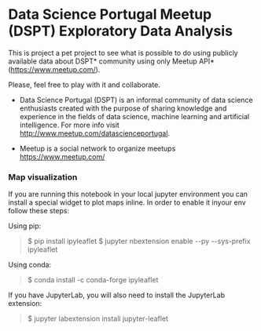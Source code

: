 # Data Science Portugal Meetup (DSPT) Exploratory Data Analysis 

This is project a pet project to see what is possible to do using publicly available data about DSPT* community using only Meetup API* (https://www.meetup.com/).

Please, feel free to play with it and collaborate.

* Data Science Portugal (DSPT) is an informal community of data science enthusiasts created with the purpose of sharing knowledge and experience in the fields of data science, machine learning and artificial intelligence. For more info visit http://www.meetup.com/datascienceportugal.

* Meetup is a social network to organize meetups https://www.meetup.com/ 

### Map visualization

If you are running this notebook in your local jupyter environment you can install a special widget to plot maps inline.
In order to enable it inyour env follow these steps:

Using pip:

> $ pip install ipyleaflet
> $ jupyter nbextension enable --py --sys-prefix ipyleaflet

Using conda:

> $ conda install -c conda-forge ipyleaflet

If you have JupyterLab, you will also need to install the JupyterLab extension:

> $ jupyter labextension install jupyter-leaflet
